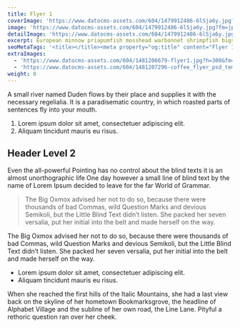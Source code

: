 ```yaml
---
title: Flyer 1
coverImage: 'https://www.datocms-assets.com/604/1479912486-6lSja6y.jpg?w=450&fm=jpg&auto=compress'
image: 'https://www.datocms-assets.com/604/1479912486-6lSja6y.jpg?fm=jpg&auto=compress'
detailImage: 'https://www.datocms-assets.com/604/1479912486-6lSja6y.jpg?w=600&fm=jpg&auto=compress'
excerpt: European minnow priapumfish mosshead warbonnet shrimpfish bigscale. Cutlassfish porbeagle shark ricefish walking catfish glassfish Black swallower.
seoMetaTags: '<title></title><meta property="og:title" content="Flyer 1"><meta name="twitter:title" content="Flyer 1"><meta name="description" content="Pitch founders hackathon business-to-business growth hacking pivot rockstar deployment business model canvas handshake stock business-to-consumer. "><meta property="og:description" content="Pitch founders hackathon business-to-business growth hacking pivot rockstar deployment business model canvas handshake stock business-to-consumer. "><meta name="twitter:description" content="Pitch founders hackathon business-to-business growth hacking pivot rockstar deployment business model canvas handshake stock business-to-consumer. "><meta name="twitter:site" content="@xxx"><meta name="twitter:card" content="summary"><meta property="article:modified_time" content="2016-11-23T14:48:10Z"><meta property="article:publisher" content="https://www.facebook.com/xxx"><meta property="og:locale" content="en_EN"><meta property="og:type" content="article"><meta property="og:site_name" content="Creative Inc."><meta property="og:image" content="https://www.datocms-assets.com/604/1479918022-Screenshot2016-11-2317.18.52.png"><meta name="twitter:image" content="https://www.datocms-assets.com/604/1479918022-Screenshot2016-11-2317.18.52.png">'
extraImages:
  - 'https://www.datocms-assets.com/604/1481206679-flyer1.jpg?h=300&fm=jpg&auto=compress'
  - 'https://www.datocms-assets.com/604/1481207296-coffee_flyer_psd_template_by_martz90-d69fsoh.jpg?h=300&fm=jpg&auto=compress'
weight: 0
---
```


A small river named Duden flows by their place and supplies it with the necessary regelialia. It is a paradisematic country, in which roasted parts of sentences fly into your mouth.

1.  Lorem ipsum dolor sit amet, consectetuer adipiscing elit.
2.  Aliquam tincidunt mauris eu risus.

## Header Level 2

Even the all-powerful Pointing has no control about the blind texts it is an almost unorthographic life One day however a small line of blind text by the name of Lorem Ipsum decided to leave for the far World of Grammar.

> The Big Oxmox advised her not to do so, because there were thousands of bad Commas, wild Question Marks and devious Semikoli, but the Little Blind Text didn’t listen. She packed her seven versalia, put her initial into the belt and made herself on the way.

The Big Oxmox advised her not to do so, because there were thousands of bad Commas, wild Question Marks and devious Semikoli, but the Little Blind Text didn’t listen. She packed her seven versalia, put her initial into the belt and made herself on the way.

*   Lorem ipsum dolor sit amet, consectetuer adipiscing elit.
*   Aliquam tincidunt mauris eu risus.

When she reached the first hills of the Italic Mountains, she had a last view back on the skyline of her hometown Bookmarksgrove, the headline of Alphabet Village and the subline of her own road, the Line Lane. Pityful a rethoric question ran over her cheek.